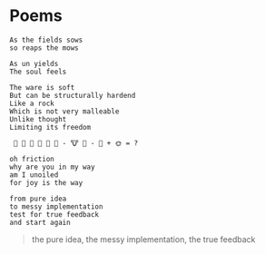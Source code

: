 # Poems

```
As the fields sows
so reaps the mows
```

```
As un yields
The soul feels
```

```
The ware is soft
But can be structurally hardend
Like a rock
Which is not very malleable
Unlike thought
Limiting its freedom
```

```
 🐣 🐥 🐤 🐔 🥚 🐣 - 🐮 🥛 - 🌻 + 🌞 = ?
 ```
 
 ```
 oh friction
 why are you in my way
 am I unoiled
 for joy is the way
 ```
 
 ```
 from pure idea
 to messy implementation
 test for true feedback
 and start again
 ```
 
 > the pure idea, the messy implementation, the true feedback
